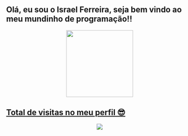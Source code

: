 ## Olá, eu sou o Israel Ferreira, seja bem vindo ao meu mundinho de programação!! ##
<div align="center">
  <a href="https://github.com/israferreira">
  <img height="180em" src="https://github-readme-stats.vercel.app/api?username=israferreira&show_icons=true&theme=tokyonight&include_all_commits=true&count_private=true"/>
<!---  <img height="180em" src="https://github-readme-stats.vercel.app/api/top-langs/?username=israferreira&layout=compact&langs_count=7&theme="/>--->
</div>
  
##   Total de visitas no meu perfil 😎   ##
 <p align="center"> 
   <img alingn="center" src="https://profile-counter.glitch.me/israferreira/count.svg" />
 </p>
  
  
  
  
  
<!---
IsraFerreira/IsraFerreira is a ✨ special ✨ repository because its `README.md` (this file) appears on your GitHub profile.
You can click the Preview link to take a look at your changes.
--->
